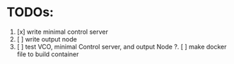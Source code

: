 # TODOs:

1. [x] write minimal control server
2. [ ] write output node
3. [ ] test VCO, minimal Control server, and output Node
?. [ ] make docker file to build container
